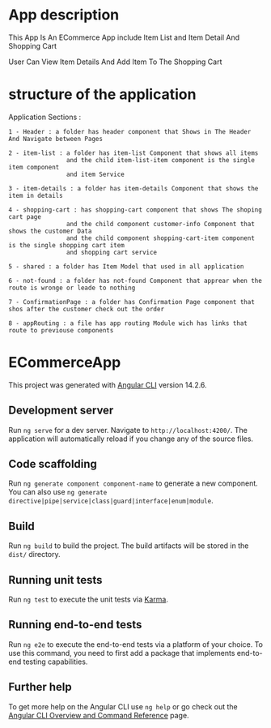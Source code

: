 # App description

This App Is An ECommerce App include Item List and Item Detail And Shopping Cart 

User Can View Item Details And Add Item To The Shopping Cart

# structure of the application

Application Sections :

    1 - Header : a folder has header component that Shows in The Header And Navigate between Pages

    2 - item-list : a folder has item-list Component that shows all items 
                    and the child item-list-item component is the single item component 
                    and item Service

    3 - item-details : a folder has item-details Component that shows the item in details 

    4 - shopping-cart : has shopping-cart component that shows The shoping cart page 
                    and the child component customer-info Component that shows the customer Data
                    and the child component shopping-cart-item component is the single shopping cart item
                    and shopping cart service

    5 - shared : a folder has Item Model that used in all application

    6 - not-found : a folder has not-found Component that apprear when the route is wronge or leade to nothing

    7 - ConfirmationPage : a folder has Confirmation Page component that shos after the customer check out the order
    
    8 - appRouting : a file has app routing Module wich has links that route to previouse components

# ECommerceApp

This project was generated with [Angular CLI](https://github.com/angular/angular-cli) version 14.2.6.

## Development server

Run `ng serve` for a dev server. Navigate to `http://localhost:4200/`. The application will automatically reload if you change any of the source files.

## Code scaffolding

Run `ng generate component component-name` to generate a new component. You can also use `ng generate directive|pipe|service|class|guard|interface|enum|module`.

## Build

Run `ng build` to build the project. The build artifacts will be stored in the `dist/` directory.

## Running unit tests

Run `ng test` to execute the unit tests via [Karma](https://karma-runner.github.io).

## Running end-to-end tests

Run `ng e2e` to execute the end-to-end tests via a platform of your choice. To use this command, you need to first add a package that implements end-to-end testing capabilities.

## Further help

To get more help on the Angular CLI use `ng help` or go check out the [Angular CLI Overview and Command Reference](https://angular.io/cli) page.
